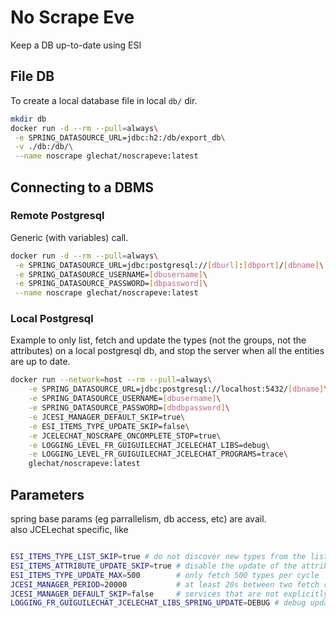 # No Scrape Eve

Keep a DB up-to-date using ESI

## File DB

To create a local database file in local `db/` dir.

```bash
mkdir db
docker run -d --rm --pull=always\
 -e SPRING_DATASOURCE_URL=jdbc:h2:/db/export_db\
 -v ./db:/db/\
 --name noscrape glechat/noscrapeve:latest
```

## Connecting to a DBMS

### Remote Postgresql

Generic (with variables) call.

```bash
docker run -d --rm --pull=always\
 -e SPRING_DATASOURCE_URL=jdbc:postgresql://[dburl]:[dbport]/[dbname]\
 -e SPRING_DATASOURCE_USERNAME=[dbusername]\
 -e SPRING_DATASOURCE_PASSWORD=[dbpassword]\
 --name noscrape glechat/noscrapeve:latest
```

### Local Postgresql

Example to only list, fetch and update the types (not the groups, not the attributes) on a local postgresql db, and stop the server when all the entities are up to date.

```bash
docker run --network=host --rm --pull=always\
	-e SPRING_DATASOURCE_URL=jdbc:postgresql://localhost:5432/[dbname]\
 	-e SPRING_DATASOURCE_USERNAME=[dbusername]\
	-e SPRING_DATASOURCE_PASSWORD=[dbdbpassword]\
	-e JCESI_MANAGER_DEFAULT_SKIP=true\
	-e ESI_ITEMS_TYPE_UPDATE_SKIP=false\
	-e JCELECHAT_NOSCRAPE_ONCOMPLETE_STOP=true\
	-e LOGGING_LEVEL_FR_GUIGUILECHAT_JCELECHAT_LIBS=debug\
	-e LOGGING_LEVEL_FR_GUIGUILECHAT_JCELECHAT_PROGRAMS=trace\
	glechat/noscrapeve:latest
```

## Parameters

spring base params (eg parrallelism, db access, etc) are avail.  
also JCELechat specific, like 

```bash

ESI_ITEMS_TYPE_LIST_SKIP=true # do not discover new types from the listing endpoint
ESI_ITEMS_ATTRIBUTE_UPDATE_SKIP=true # disable the update of the attributes
ESI_ITEMS_TYPE_UPDATE_MAX=500        # only fetch 500 types per cycle
JCESI_MANAGER_PERIOD=20000           # at least 20s between two fetch cycle start
JCESI_MANAGER_DEFAULT_SKIP=false     # services that are not explicitly set to be skipped will fetch their data
LOGGING_FR_GUIGUILECHAT_JCELECHAT_LIBS_SPRING_UPDATE=DEBUG # debug updater : which services are started, fetching
```
